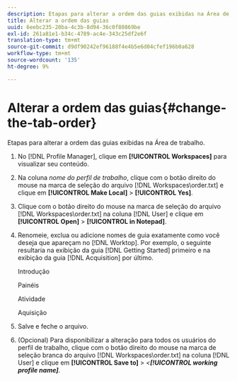 ```yaml
---
description: Etapas para alterar a ordem das guias exibidas na Área de trabalho.
title: Alterar a ordem das guias
uuid: 6eebc235-20ba-4c3b-8d94-36c0f80869be
exl-id: 261a81e1-b34c-4789-ac4e-343c25df2e6f
translation-type: tm+mt
source-git-commit: d9df90242ef96188f4e4b5e6d04cfef196b0a628
workflow-type: tm+mt
source-wordcount: '135'
ht-degree: 9%

---
```


# Alterar a ordem das guias{#change-the-tab-order}

Etapas para alterar a ordem das guias exibidas na Área de trabalho.

1. No [!DNL Profile Manager], clique em **[!UICONTROL Workspaces]** para visualizar seu conteúdo.
1. Na coluna *nome do perfil de trabalho*, clique com o botão direito do mouse na marca de seleção do arquivo [!DNL Workspaces\order.txt] e clique em **[!UICONTROL Make Local]** > **[!UICONTROL Yes]**.
1. Clique com o botão direito do mouse na marca de seleção do arquivo [!DNL Workspaces\order.txt] na coluna [!DNL User] e clique em **[!UICONTROL Open]** > **[!UICONTROL in Notepad]**.
1. Renomeie, exclua ou adicione nomes de guia exatamente como você deseja que apareçam no [!DNL Worktop]. Por exemplo, o seguinte resultaria na exibição da guia [!DNL Getting Started] primeiro e na exibição da guia [!DNL Acquisition] por último.

   Introdução

   Painéis

   Atividade

   Aquisição

1. Salve e feche o arquivo.
1. (Opcional) Para disponibilizar a alteração para todos os usuários do perfil de trabalho, clique com o botão direito do mouse na marca de seleção branca do arquivo [!DNL Workspaces\order.txt] na coluna [!DNL User] e clique em **[!UICONTROL Save to]** > *&lt;**[!UICONTROL working profile name]***.
